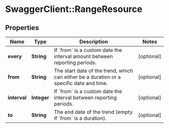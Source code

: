 # SwaggerClient::RangeResource

## Properties
Name | Type | Description | Notes
------------ | ------------- | ------------- | -------------
**every** | **String** | If &#x60;from&#x60; is a custom date the interval amount between reporting periods. | [optional] 
**from** | **String** | The start date of the trend, which can either be a duration or a specific date and time. | [optional] 
**interval** | **Integer** | If &#x60;from&#x60; is a custom date the interval between reporting periods.  | [optional] 
**to** | **String** | The end date of the trend (empty if &#x60;from&#x60; is a duration). | [optional] 

